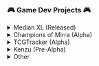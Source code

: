 <!--
**marco-paulucci/marco-paulucci** is a ✨ _special_ ✨ repository because its `README.md` (this file) appears on your GitHub profile.

Here are some ideas to get you started:

- 🔭 I’m currently working on ...
- 🌱 I’m currently learning ...
- 👯 I’m looking to collaborate on ...
- 🤔 I’m looking for help with ...
- 💬 Ask me about ...
- 📫 How to reach me: ...
- 😄 Pronouns: ...
- ⚡ Fun fact: ...
-->

### 🎮 Game Dev Projects 🎮

<details>
  <summary>Median XL (Released)</summary>

---
  
  Developed and conducted the largest Diablo II mod between 2012 and 2024. I've taken a hiatus since to focus on other projects. This full-conversion ARPG mod provides endless hours of entertainment, deep endgame, and a multiplayer network all over the world with an active trading scene.
    
[![View Trailer](https://img.youtube.com/vi/tmPdJCLd_Z8/0.jpg)](https://www.youtube.com/watch?v=tmPdJCLd_Z8)  
  https://median-xl.com/

---
</details>

<details>
  <summary>Champions of Mirra (Alpha)</summary>

---

  A fast-paced multiplayer brawler for mobile. It features many characters with unique skillsets, multiple game-modes, progression and more. It is developed using [lambdaclass' game backend](https://github.com/lambdaclass/mirra_backend). Developed by LambdaClass.
  

  ![IMG](src/1.png)  
  https://championsofmirra.com/

---
</details>


<details>
  <summary>TCGTracker (Alpha)</summary>

---
  Online web-app to track pokemon TCG cards. Existing trackers did not have certain features that I wanted.
  - Defining custom collections and galleries and seeing them as if they're in your binder.
  - A built-in Pokedex collection which features the most valuable (or your favorite) card for each slot.
  - Seeing your collection as a portfolio and price evolution of your cards/collections.
  - One-click access to find deals for cards you want on cardmarket, tcgplayer or ebay.

I made the project for personal use but I might go the extra mile one day to release it into production.

  ![IMG](src/2.png)  
  ![IMG](src/3.png)  



---
</details>
<details>
  <summary>Kenzu (Pre-Alpha)</summary>

---
  
  Upcoming 2D action-packed platformer for PC and consoles. Developed by LambdaClass.

![image](https://github.com/user-attachments/assets/354e81b5-0309-438e-8278-96ad0c7716ff)


---
</details>
<details>
  <summary>Other</summary>

---

  **Epic Warriors** (Prototype)
    
MMO Idle RPG/Autobattler developed using Unity and C# backend. It contains basic currencies, online battling, campaign and hero management. The goal of the game was a focus on F2P and "seasons" with much faster progress that resets monthly. [1](src/5.png), [2](src/6.png)

---
  
  **Black Realm** (Prototype)
    
A prototype made in Unreal Engine 5 based on Median XL mod for Diablo II. The goal was to dive into UE5 development and become familiar with the tech. It supports multiplayer, and integrates Fortnite's GameplayAbilitySystem. [Video](https://www.youtube.com/watch?v=mAKI9IiZJ1A) (note: the video contains 3rd party assets not owned by me).

---
  
**Insect Empire** (Prototype)
    
  A prototype of a game where in each level you have an Insectarium. The goal is to beat waves of enemies, bosses and environmental hazards with a horde of your insects. You have various different insects to buy, but you want to balance defense and economy. It's a mix of a clicker/collector and tower defense game. You also have a separate level-agnostic Insectarium (slower to build) with various perks and progression. 

---

  **Click, Boom, Repeat** (Prototype)
    
  A fast-paced action rogue-lite for PC/console where you unleash a variety of spells against endless waves of enemies. Early phase.

---

  **Kaline** (Prototype)
    
  Idle-RPG / autobattler prototype developed by LambdaClass.
  https://github.com/lambdaclass/afk_gacha_game

---
  
  **FlowTrip** (EoL)
    
  Mobile side-scroller developed in 2016 that lived a few years in the Apple Store until it became incompatible. Minimalistic graphics with interesting procedural patterns. It featured much gamification, including leaderboards, skins, trails, and media sharing.

---
  
</details>
